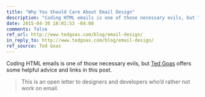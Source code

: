 ```yaml
---
title: "Why You Should Care About Email Design"
description: "Coding HTML emails is one of those necessary evils, but Ted Goas offers some helpful hints in this post."
date: 2015-04-30 18:01:53 -04:00
comments: false
ref_url: http://www.tedgoas.com/blog/email-design/
in_reply_to: http://www.tedgoas.com/blog/email-design/
ref_source: Ted Goas
---
```


Coding HTML emails is one of those necessary evils, but [Ted Goas](http://www.twitter.com/tedgoas) offers some helpful advice and links in this post.

> This is an open letter to designers and developers who’d rather not work on email.